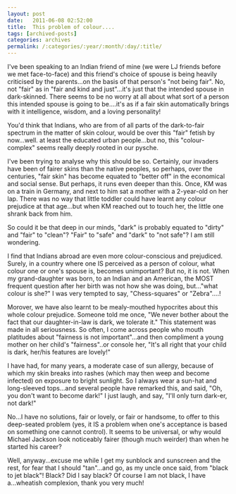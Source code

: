 ```yaml
---
layout: post
date:	2011-06-08 02:52:00
title:  This problem of colour....
tags: [archived-posts]
categories: archives
permalink: /:categories/:year/:month/:day/:title/
---
```

I've been speaking to an Indian friend of mine (we were LJ friends before we met face-to-face) and this friend's choice of spouse is being heavily criticised by the parents...on the basis of that person's "not being fair". No, not "fair" as in "fair and kind and just"...it's just that the intended spouse in dark-skinned. There seems to be no worry at all about what sort of a person this intended spouse is going to be....it's as if a fair skin automatically brings with it intelligence, wisdom, and a loving personality!

You'd think that Indians, who are from  of all parts of the dark-to-fair spectrum in the matter of skin colour, would be over this "fair" fetish by now...well. at least the educated urban people...but no, this "colour-complex" seems really deeply rooted in our pysche.

I've been trying to analyse why this should be so. Certainly, our invaders have been of fairer skins than the native peoples, so perhaps, over the centuries, "fair skin" has become equated to "better off" in the economical and social sense. But perhaps, it runs even deeper than this. Once, KM was on a train in Germany, and next to him sat a mother with a 2-year-old on her lap. There was no way that little toddler could have learnt any colour prejudice at that age...but when KM reached out to touch her, the  little one shrank back from him.

So could it be that deep in our minds, "dark" is probably equated to "dirty" and "fair" to "clean"? "Fair" to "safe" and "dark" to "not safe"? I am still wondering.

I find that Indians abroad are even more colour-conscious and prejudiced. Surely, in a country where one IS perceived as a person of colour, what colour one or one's spouse is, becomes unimportant? But no, it is not. When my grand-daughter was born, to an Indian and an American, the MOST frequent question after her birth was not how she was doing, but..."what colour is she?" I was very tempted to say, "Chess-squares" or "Zebra"....!

Morover, we have also learnt to be mealy-mouthed hypocrites about this whole colour prejudice. Someone told me once, "We never bother about the fact that our daughter-in-law is dark, we tolerate it." This statement was made in all seriousness. So often, I come across people who mouth platitudes about "fairness is not important"...and then compliment a young mother on her child's "fairness"..or console her, "It's all right that your child is dark, her/his features are lovely!"

I have had, for many years, a moderate case of sun allergy, because of which my skin breaks into rashes (which may then weep and become infected) on exposure to bright sunlight. So I always wear a sun-hat and long-sleeved tops...and several people have remarked this, and said, "Oh, you don't want to become dark!" I just laugh, and say, "I'll only turn dark-er, not dark!"

No...I have no solutions, fair or lovely, or fair or handsome, to offer to this deep-seated problem (yes, it IS a problem when one's acceptance is based on something one cannot control). It seems to be universal, or why would Michael Jackson look noticeably fairer (though much weirder) than when he started his career? 

Well, anyway...excuse me while I get my sunblock and sunscreen and the rest, for fear that I should "tan"...and go, as my uncle once said, from "black to jet black"! Black? Did I say black? Of course I am not black, I have a...wheatish complexion, thank you very much!
